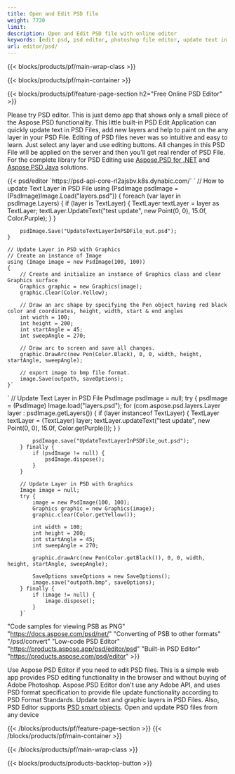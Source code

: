 ```yaml
---
title: Open and Edit PSD file
weight: 7730
limit: 
description: Open and Edit PSD file with online editor
keywords: [edit psd, psd editor, photoshop file editor, update text in psd, update psd, open psd, update text in psd]
url: editor/psd/
---
```


{{< blocks/products/pf/main-wrap-class >}}

{{< blocks/products/pf/main-container >}}

{{< blocks/products/pf/feature-page-section h2="Free Online PSD Editor" >}}
<p>Please try PSD editor. This is just demo app that shows only a small piece of the Aspose.PSD functionality. This little built-in PSD Edit Application can quickly update text in PSD Files, add new layers and help to paint on the any layer in your PSD File. Editing of PSD files never was so intuitive and easy to learn. Just select any layer and use editing buttons. All changes in this PSD File will be applied on the server and then you'll get real render of PSD File. For the complete library for PSD Editing use <a href="/psd/{{< lang-code >}}net">Aspose.PSD for .NET</a> and <a href="/psd/{{< lang-code >}}java">Aspose PSD Java</a> solutions. </p>
{{< psd/editor `https://psd-api-core-rl2ajsbv.k8s.dynabic.com/` 
`	// How to update Text Layer in PSD File
	using (PsdImage psdImage = (PsdImage)Image.Load("layers.psd"))
  	{
		foreach (var layer in psdImage.Layers)
		{
			if (layer is TextLayer)
			{
				TextLayer textLayer = layer as TextLayer;
				textLayer.UpdateText("test update", new Point(0, 0), 15.0f, Color.Purple);
			}
		}

		psdImage.Save("UpdateTextLayerInPSDFile_out.psd");
	}
	
	// Update Layer in PSD with Graphics
	// Create an instance of Image
	using (Image image = new PsdImage(100, 100))
	{
		// Create and initialize an instance of Graphics class and clear Graphics surface
		Graphics graphic = new Graphics(image);
		graphic.Clear(Color.Yellow);

		// Draw an arc shape by specifying the Pen object having red black color and coordinates, height, width, start & end angles                 
		int width = 100;
		int height = 200;
		int startAngle = 45;
		int sweepAngle = 270;

		// Draw arc to screen and save all changes.
		graphic.DrawArc(new Pen(Color.Black), 0, 0, width, height, startAngle, sweepAngle);

		// export image to bmp file format.
		image.Save(outpath, saveOptions);
	}` 
`       // Update Text Layer in PSD File
        PsdImage psdImage = null;
        try {
            psdImage = (PsdImage) Image.load("layers.psd");
            for (com.aspose.psd.layers.Layer layer : psdImage.getLayers()) {
                if (layer instanceof TextLayer) {
                    TextLayer textLayer = (TextLayer) layer;
                    textLayer.updateText("test update", new Point(0, 0), 15.0f, Color.getPurple());
                }
            }

            psdImage.save("UpdateTextLayerInPSDFile_out.psd");
        } finally {
            if (psdImage != null) {
                psdImage.dispose();
            }
        }

        // Update Layer in PSD with Graphics
        Image image = null;
        try {
            image = new PsdImage(100, 100);
            Graphics graphic = new Graphics(image);
            graphic.clear(Color.getYellow());

            int width = 100;
            int height = 200;
            int startAngle = 45;
            int sweepAngle = 270;

            graphic.drawArc(new Pen(Color.getBlack()), 0, 0, width, height, startAngle, sweepAngle);

            SaveOptions saveOptions = new SaveOptions();
            image.save("outpath.bmp", saveOptions);
        } finally {
            if (image != null) {
                image.dispose();
            }
        }`	 
"Code samples for viewing PSB as PNG"  "https://docs.aspose.com/psd/net/" 
"Converting of PSB to other formats"  "/psd/convert" 
"Low-code PSD Editor" "https://products.aspose.app/psd/editor/psd" 
"Built-in PSD Editor" "https://products.aspose.com/psd/editor" >}}
<p>Use Aspose PSD Editor if you need to edit PSD files. This is a simple web app provides PSD editing functionality in the browser and without buying of Adobe Photoshop. Aspose.PSD Editor don't use any Adobe API, and uses PSD format specification to provide file update functionality according to PSD Format Standards. Update text and graphic layers in PSD Files. Also, PSD Editor supports <a href="https://reference.aspose.com/psd/net/aspose.psd.fileformats.psd.layers.smartobjects/smartobjectlayer/">PSD smart objects</a>. Open and update PSD files from any device</p>

{{< /blocks/products/pf/feature-page-section >}}
{{< /blocks/products/pf/main-container >}}


{{< /blocks/products/pf/main-wrap-class >}}

{{< blocks/products/products-backtop-button >}}

